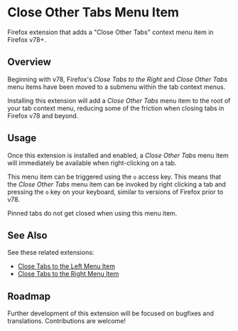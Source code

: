 # Close Other Tabs Menu Item

Firefox extension that adds a "Close Other Tabs" context menu item in Firefox v78+.

## Overview
Beginning with v78, Firefox's _Close Tabs to the Right_ and _Close Other Tabs_ menu items have been moved to a submenu within the tab context menus.

Installing this extension will add a _Close Other Tabs_ menu item to the root of your tab context menu, reducing some of the friction when closing tabs in Firefox v78 and beyond.

## Usage
Once this extension is installed and enabled, a _Close Other Tabs_ menu item will immediately be available when right-clicking on a tab.

This menu item can be triggered using the `o` access key. This means that the _Close Other Tabs_ menu item can be invoked by right clicking a tab and pressing the `o` key on your keyboard, similar to versions of Firefox prior to v78.

Pinned tabs do not get closed when using this menu item.

## See Also
See these related extensions:

- [Close Tabs to the Left Menu Item](https://github.com/joe-damore/close-tabs-to-the-left-item)
- [Close Tabs to the Right Menu Item](https://github.com/joe-damore/close-tabs-to-the-right-item)

## Roadmap
Further development of this extension will be focused on bugfixes and translations. Contributions are welcome!
